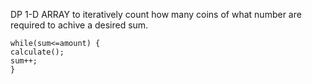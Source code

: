 DP 1-D ARRAY to iteratively count how many coins of what number are required to achive a desired sum.
<br>
```
while(sum<=amount) {
calculate();
sum++;
}
```